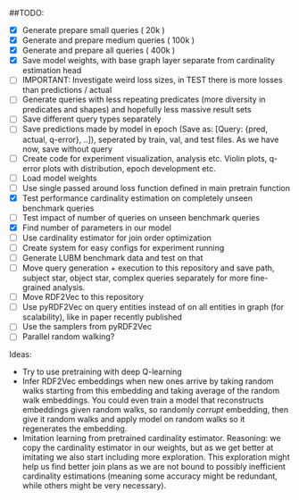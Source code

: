 ##TODO:

- [x] Generate prepare small queries ( 20k )
- [x] Generate and prepare medium queries ( 100k )
- [x] Generate and prepare all queries ( 400k )
- [x] Save model weights, with base graph layer separate from cardinality estimation head
- [ ] IMPORTANT: Investigate weird loss sizes, in TEST there is more losses than predictions / actual
- [ ] Generate queries with less repeating predicates (more diversity in predicates and shapes) and hopefully less massive result sets
- [ ] Save different query types separately
- [ ] Save predictions made by model in epoch (Save as: [Query: {pred, actual, q-error}, ..]), seperated by train, 
val, and test files. As we have now, save without query 
- [ ] Create code for experiment visualization, analysis etc. Violin plots, q-error plots with distribution, epoch development etc.
- [ ] Load model weights
- [ ] Use single passed around loss function defined in main pretrain function
- [x] Test performance cardinality estimation on completely unseen benchmark queries
- [ ] Test impact of number of queries on unseen benchmark queries
- [x] Find number of parameters in our model
- [ ] Use cardinality estimator for join order optimization
- [ ] Create system for easy configs for experiment running
- [ ] Generate LUBM benchmark data and test on that
- [ ] Move query generation + execution to this repository and save path, subject star, object star, complex queries separately for more fine-grained analysis.
- [ ] Move RDF2Vec to this repository
- [ ] Use pyRDF2Vec on query entities instead of on all entities in graph (for scalability), like in paper recently published
- [ ] Use the samplers from pyRDF2Vec
- [ ] Parallel random walking?

Ideas:

- Try to use pretraining with deep Q-learning
- Infer RDF2Vec embeddings when new ones arrive by taking random walks starting from this embedding and taking average of the random walk embeddings.
You could even train a model that reconstructs embeddings given random walks, so randomly _corrupt_ embedding, then give it random walks and apply model on random walks so it regenerates the embedding.
- Imitation learning from pretrained cardinality estimator. Reasoning: we copy the cardinality estimator in our weights, but as we get better at imitating we also start including more exploration.
  This exploration might help us find better join plans as we are not bound to possibly inefficient cardinality estimations
  (meaning some accuracy might be redundant, while others might be very necessary).